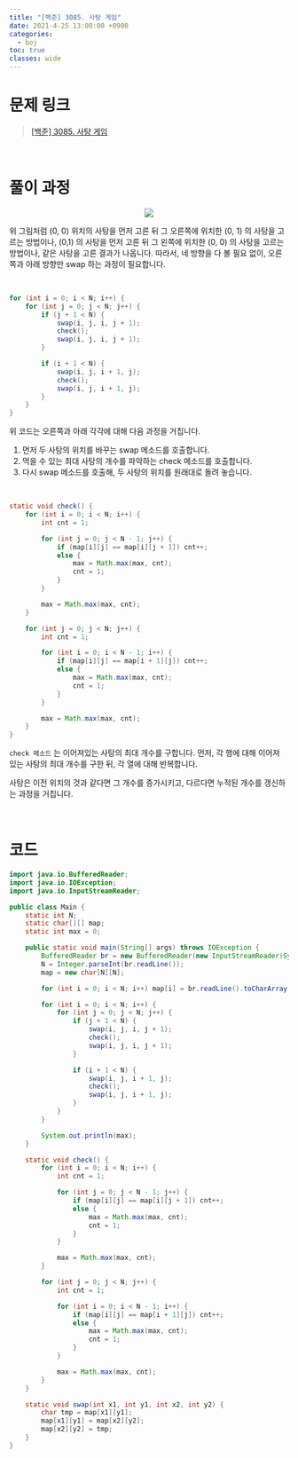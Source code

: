 ```yaml
---
title: "[백준] 3085. 사탕 게임"
date: 2021-4-25 13:00:00 +0900
categories:
  - boj
toc: true
classes: wide
---
```


# 문제 링크

> [[백준] 3085. 사탕 게임](https://www.acmicpc.net/problem/3085)

<br>

# 풀이 과정

<center><img src="http://dl.dropbox.com/s/znmra16l5384gy4/%EB%B0%B1%EC%A4%80-3085_%EC%82%AC%ED%83%95%20%EA%B2%8C%EC%9E%84-1.png"></center>

위 그림처럼 (0, 0) 위치의 사탕을 먼저 고른 뒤 그 오른쪽에 위치한 (0, 1) 의 사탕을 고르는 방법이나, (0,1) 의 사탕을 먼저 고른 뒤 그 왼쪽에 위치한 (0, 0) 의 사탕을 고르는 방법이나, 같은 사탕을 고른 결과가 나옵니다. 따라서, 네 방향을 다 볼 필요 없이, 오른쪽과 아래 방향만 swap 하는 과정이 필요합니다.

<br>

```java
for (int i = 0; i < N; i++) {
    for (int j = 0; j < N; j++) {
        if (j + 1 < N) {
            swap(i, j, i, j + 1);
            check();
            swap(i, j, i, j + 1);
        }

        if (i + 1 < N) {
            swap(i, j, i + 1, j);
            check();
            swap(i, j, i + 1, j);
        }
    }
}
```

위 코드는 오른쪽과 아래 각각에 대해 다음 과정을 거칩니다.

1. 먼저 두 사탕의 위치를 바꾸는 swap 메소드를 호출합니다.
2. 먹을 수 있는 최대 사탕의 개수를 파악하는 check 메소드를 호출합니다.
3. 다시 swap 메소드를 호출해, 두 사탕의 위치를 원래대로 돌려 놓습니다.

<br>

```java
static void check() {
    for (int i = 0; i < N; i++) {
        int cnt = 1;

        for (int j = 0; j < N - 1; j++) {
            if (map[i][j] == map[i][j + 1]) cnt++;
            else {
                max = Math.max(max, cnt);
                cnt = 1;
            }
        }

        max = Math.max(max, cnt);
    }

    for (int j = 0; j < N; j++) {
        int cnt = 1;

        for (int i = 0; i < N - 1; i++) {
            if (map[i][j] == map[i + 1][j]) cnt++;
            else {
                max = Math.max(max, cnt);
                cnt = 1;
            }
        }

        max = Math.max(max, cnt);
    }
}
```

`check 메소드` 는 이어져있는 사탕의 최대 개수를 구합니다. 먼저, 각 행에 대해 이어져 있는 사탕의 최대 개수를 구한 뒤, 각 열에 대해 반복합니다.

사탕은 이전 위치의 것과 같다면 그 개수를 증가시키고, 다르다면 누적된 개수를 갱신하는 과정을 거칩니다.

<br>

# 코드

```java
import java.io.BufferedReader;
import java.io.IOException;
import java.io.InputStreamReader;

public class Main {
    static int N;
    static char[][] map;
    static int max = 0;

    public static void main(String[] args) throws IOException {
        BufferedReader br = new BufferedReader(new InputStreamReader(System.in));
        N = Integer.parseInt(br.readLine());
        map = new char[N][N];

        for (int i = 0; i < N; i++) map[i] = br.readLine().toCharArray();

        for (int i = 0; i < N; i++) {
            for (int j = 0; j < N; j++) {
                if (j + 1 < N) {
                    swap(i, j, i, j + 1);
                    check();
                    swap(i, j, i, j + 1);
                }

                if (i + 1 < N) {
                    swap(i, j, i + 1, j);
                    check();
                    swap(i, j, i + 1, j);
                }
            }
        }

        System.out.println(max);
    }

    static void check() {
        for (int i = 0; i < N; i++) {
            int cnt = 1;

            for (int j = 0; j < N - 1; j++) {
                if (map[i][j] == map[i][j + 1]) cnt++;
                else {
                    max = Math.max(max, cnt);
                    cnt = 1;
                }
            }

            max = Math.max(max, cnt);
        }

        for (int j = 0; j < N; j++) {
            int cnt = 1;

            for (int i = 0; i < N - 1; i++) {
                if (map[i][j] == map[i + 1][j]) cnt++;
                else {
                    max = Math.max(max, cnt);
                    cnt = 1;
                }
            }

            max = Math.max(max, cnt);
        }
    }

    static void swap(int x1, int y1, int x2, int y2) {
        char tmp = map[x1][y1];
        map[x1][y1] = map[x2][y2];
        map[x2][y2] = tmp;
    }
}
```